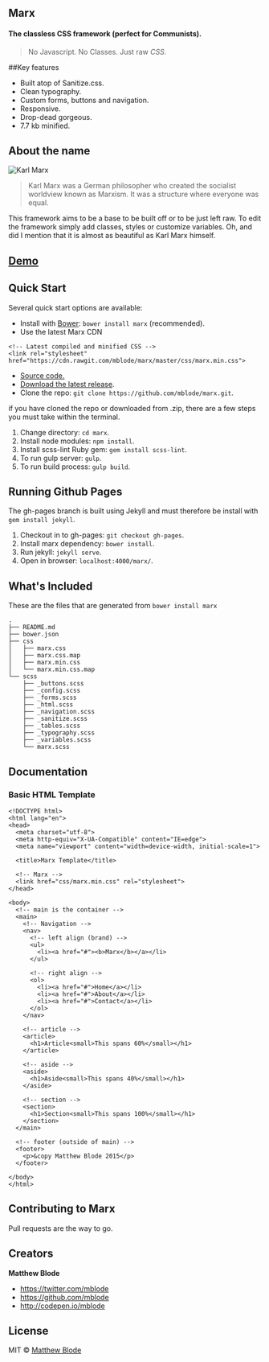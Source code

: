 ## Marx
#### The classless CSS framework (perfect for Communists).

> No Javascript. No Classes. Just raw *CSS.*

##Key features
- Built atop of Sanitize.css.
- Clean typography.
- Custom forms, buttons and navigation.
- Responsive.
- Drop-dead gorgeous.
- 7.7 kb minified.

## About the name
![Karl Marx](http://upload.wikimedia.org/wikipedia/commons/a/a2/Marx_old.jpg)
> Karl Marx was a German philosopher who created the socialist worldview known as Marxism. It was a structure where everyone was equal.

This framework aims to be a base to be built off or to be just left raw. To edit the framework simply add classes, styles or customize variables. Oh, and did I mention that it is almost as beautiful as Karl Marx himself.

## [Demo](http://codepen.io/mblode/full/MwWgyW/)

## Quick Start
Several quick start options are available:

- Install with [Bower](http://bower.io): `bower install marx` (recommended).
- Use the latest Marx CDN
```
<!-- Latest compiled and minified CSS -->
<link rel="stylesheet" href="https://cdn.rawgit.com/mblode/marx/master/css/marx.min.css">
```
- [Source code.](https://cdn.rawgit.com/mblode/marx/master/css/marx.min.css)
- [Download the latest release](https://github.com/mblode/marx/archive/master.zip).
- Clone the repo: `git clone https://github.com/mblode/marx.git`.

if you have cloned the repo or downloaded from .zip, there are a few steps you must take within the terminal.

1. Change directory: `cd marx`.
2. Install node modules: `npm install`.
3. Install scss-lint Ruby gem: `gem install scss-lint`.
4. To run gulp server: `gulp`.
5. To run build process: `gulp build`.

## Running Github Pages
The gh-pages branch is built using Jekyll and must therefore be install with `gem install jekyll`.

1. Checkout in to gh-pages: `git checkout gh-pages`.
2. Install marx dependency: `bower install`.
3. Run jekyll: `jekyll serve`.
4. Open in browser: `localhost:4000/marx/`.


## What's Included
These are the files that are generated from `bower install marx`

```
.
├── README.md
├── bower.json
├── css
│   ├── marx.css
│   ├── marx.css.map
│   ├── marx.min.css
│   └── marx.min.css.map
└── scss
    ├── _buttons.scss
    ├── _config.scss
    ├── _forms.scss
    ├── _html.scss
    ├── _navigation.scss
    ├── _sanitize.scss
    ├── _tables.scss
    ├── _typography.scss
    ├── _variables.scss
    └── marx.scss
```

## Documentation
### Basic HTML Template
```
<!DOCTYPE html>
<html lang="en">
<head>
  <meta charset="utf-8">
  <meta http-equiv="X-UA-Compatible" content="IE=edge">
  <meta name="viewport" content="width=device-width, initial-scale=1">

  <title>Marx Template</title>

  <!-- Marx -->
  <link href="css/marx.min.css" rel="stylesheet">
</head>

<body>
  <!-- main is the container -->
  <main>
    <!-- Navigation -->
    <nav>
      <!-- left align (brand) -->
      <ul>
        <li><a href="#"><b>Marx</b></a></li>
      </ul>

      <!-- right align -->
      <ol>
        <li><a href="#">Home</a></li>
        <li><a href="#">About</a></li>
        <li><a href="#">Contact</a></li>
      </ol>
    </nav>

    <!-- article -->
    <article>
      <h1>Article<small>This spans 60%</small></h1>
    </article>

    <!-- aside -->
    <aside>
      <h1>Aside<small>This spans 40%</small></h1>
    </aside>

    <!-- section -->
    <section>
      <h1>Section<small>This spans 100%</small></h1>
    </section>
  </main>

  <!-- footer (outside of main) -->
  <footer>
    <p>&copy Matthew Blode 2015</p>
  </footer>

</body>
</html>
```

## Contributing to Marx

Pull requests are the way to go.


## Creators

**Matthew Blode**
- <https://twitter.com/mblode>
- <https://github.com/mblode>
- <http://codepen.io/mblode>

## License
MIT © [Matthew Blode](http://mblode.github.io)
